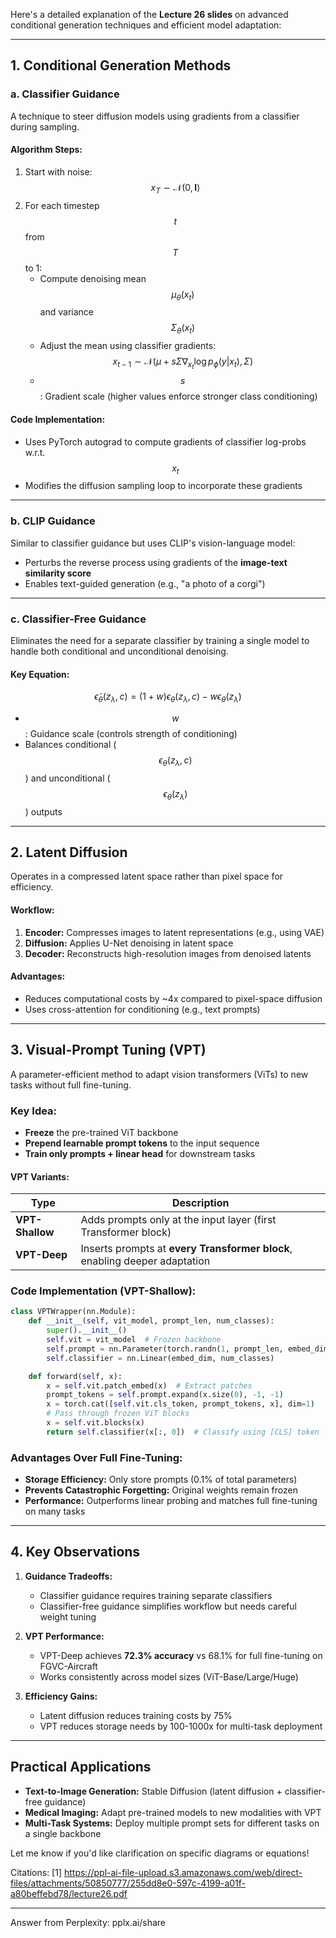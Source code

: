 Here's a detailed explanation of the **Lecture 26 slides** on advanced conditional generation techniques and efficient model adaptation:

---

## **1. Conditional Generation Methods**

### **a. Classifier Guidance**
A technique to steer diffusion models using gradients from a classifier during sampling.

#### **Algorithm Steps:**
1. Start with noise: $$ x_T \sim \mathcal{N}(0, \mathbf{I}) $$
2. For each timestep $$ t $$ from $$ T $$ to 1:
   - Compute denoising mean $$ \mu_\theta(x_t) $$ and variance $$ \Sigma_\theta(x_t) $$
   - Adjust the mean using classifier gradients:
     $$
     x_{t-1} \sim \mathcal{N}\left(\mu + s\Sigma \nabla_{x_t} \log p_\phi(y|x_t), \Sigma\right)
     $$
   - $$ s $$: Gradient scale (higher values enforce stronger class conditioning)

#### **Code Implementation:**
- Uses PyTorch autograd to compute gradients of classifier log-probs w.r.t. $$ x_t $$
- Modifies the diffusion sampling loop to incorporate these gradients

---

### **b. CLIP Guidance**
Similar to classifier guidance but uses CLIP's vision-language model:
- Perturbs the reverse process using gradients of the **image-text similarity score**
- Enables text-guided generation (e.g., "a photo of a corgi")

---

### **c. Classifier-Free Guidance**
Eliminates the need for a separate classifier by training a single model to handle both conditional and unconditional denoising.

#### **Key Equation:**
$$
\tilde{\epsilon}_\theta(z_\lambda, c) = (1+w)\epsilon_\theta(z_\lambda, c) - w\epsilon_\theta(z_\lambda)
$$
- $$ w $$: Guidance scale (controls strength of conditioning)
- Balances conditional ($$ \epsilon_\theta(z_\lambda, c) $$) and unconditional ($$ \epsilon_\theta(z_\lambda) $$) outputs

---

## **2. Latent Diffusion**
Operates in a compressed latent space rather than pixel space for efficiency.

#### **Workflow:**
1. **Encoder:** Compresses images to latent representations (e.g., using VAE)
2. **Diffusion:** Applies U-Net denoising in latent space
3. **Decoder:** Reconstructs high-resolution images from denoised latents

#### **Advantages:**
- Reduces computational costs by ~4x compared to pixel-space diffusion
- Uses cross-attention for conditioning (e.g., text prompts)

---

## **3. Visual-Prompt Tuning (VPT)**
A parameter-efficient method to adapt vision transformers (ViTs) to new tasks without full fine-tuning.

### **Key Idea:**
- **Freeze** the pre-trained ViT backbone
- **Prepend learnable prompt tokens** to the input sequence
- **Train only prompts + linear head** for downstream tasks

#### **VPT Variants:**
| Type         | Description                                                                 |
|--------------|-----------------------------------------------------------------------------|
| **VPT-Shallow** | Adds prompts only at the input layer (first Transformer block)              |
| **VPT-Deep**    | Inserts prompts at **every Transformer block**, enabling deeper adaptation |

### **Code Implementation (VPT-Shallow):**
```python
class VPTWrapper(nn.Module):
    def __init__(self, vit_model, prompt_len, num_classes):
        super().__init__()
        self.vit = vit_model  # Frozen backbone
        self.prompt = nn.Parameter(torch.randn(1, prompt_len, embed_dim))
        self.classifier = nn.Linear(embed_dim, num_classes)

    def forward(self, x):
        x = self.vit.patch_embed(x)  # Extract patches
        prompt_tokens = self.prompt.expand(x.size(0), -1, -1)
        x = torch.cat([self.vit.cls_token, prompt_tokens, x], dim=1)
        # Pass through frozen ViT blocks
        x = self.vit.blocks(x)  
        return self.classifier(x[:, 0])  # Classify using [CLS] token
```

### **Advantages Over Full Fine-Tuning:**
- **Storage Efficiency:** Only store prompts (0.1% of total parameters)
- **Prevents Catastrophic Forgetting:** Original weights remain frozen
- **Performance:** Outperforms linear probing and matches full fine-tuning on many tasks

---

## **4. Key Observations**
1. **Guidance Tradeoffs:**
   - Classifier guidance requires training separate classifiers
   - Classifier-free guidance simplifies workflow but needs careful weight tuning

2. **VPT Performance:**
   - VPT-Deep achieves **72.3% accuracy** vs 68.1% for full fine-tuning on FGVC-Aircraft
   - Works consistently across model sizes (ViT-Base/Large/Huge)

3. **Efficiency Gains:**
   - Latent diffusion reduces training costs by 75%
   - VPT reduces storage needs by 100-1000x for multi-task deployment

---

## **Practical Applications**
- **Text-to-Image Generation:** Stable Diffusion (latent diffusion + classifier-free guidance)
- **Medical Imaging:** Adapt pre-trained models to new modalities with VPT
- **Multi-Task Systems:** Deploy multiple prompt sets for different tasks on a single backbone

Let me know if you'd like clarification on specific diagrams or equations!

Citations:
[1] https://ppl-ai-file-upload.s3.amazonaws.com/web/direct-files/attachments/50850777/255dd8e0-597c-4199-a01f-a80beffebd78/lecture26.pdf

---
Answer from Perplexity: pplx.ai/share